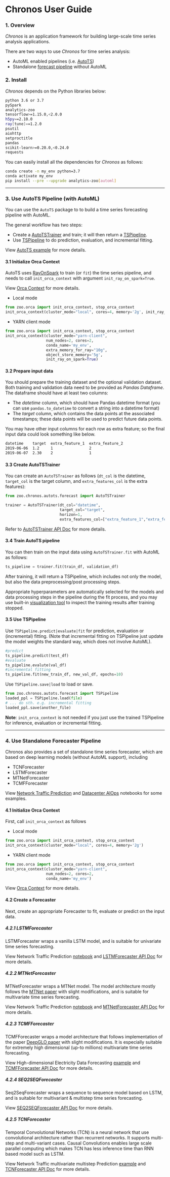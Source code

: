 # Chronos User Guide

### **1. Overview**
_Chronos_ is an application framework for building large-scale time series analysis applications.

There are two ways to use _Chronos_ for time series analysis:

- AutoML enabled pipelines (i.e. [AutoTS](#3-use-autots-pipeline-with-automl))
- Standalone [forecast pipeline](#4-use-standalone-forecaster-pipeline) without AutoML

### **2. Install**

_Chronos_ depends on the Python libraries below:

```bash
python 3.6 or 3.7
pySpark
analytics-zoo
tensorflow>=1.15.0,<2.0.0
h5py==2.10.0
ray[tune]==1.2.0
psutil
aiohttp
setproctitle
pandas
scikit-learn>=0.20.0,<0.24.0
requests
```

You can easily install all the dependencies for _Chronos_ as follows:

```bash
conda create -n my_env python=3.7
conda activate my_env
pip install --pre --upgrade analytics-zoo[automl]
```

---
### **3. Use AutoTS Pipeline (with AutoML)**

You can use the ```AutoTS``` package to to build a time series forecasting pipeline with AutoML.

The general workflow has two steps:

* Create a [AutoTSTrainer](#33-create-autotstrainer) and train; it will then return a [TSPipeline](#35-use-tspipeline).
* Use [TSPipeline](#35-use-tspipeline) to do prediction, evaluation, and incremental fitting.

View [AutoTS example](https://github.com/intel-analytics/analytics-zoo/blob/master/pyzoo/zoo/chronos/use-case/network_traffic/network_traffic_autots_forecasting.ipynb) for more details.

#### **3.1 Initialize Orca Context**

AutoTS uses [RayOnSpark](./ray.md) to train (or `fit`) the time series pipeline, and needs to call `init_orca_context` with argument `init_ray_on_spark=True`. 

View [Orca Context](../Orca/Overview/orca-context.md) for more details. 

* Local mode

```python
from zoo.orca import init_orca_context, stop_orca_context
init_orca_context(cluster_mode="local", cores=4, memory='2g', init_ray_on_spark=True)
```

* YARN client mode

```python
from zoo.orca import init_orca_context, stop_orca_context
init_orca_context(cluster_mode="yarn-client",
                  num_nodes=2, cores=2,
                  conda_name='my_env',
                  extra_memory_for_ray="10g",
                  object_store_memory='5g',
                  init_ray_on_spark=True)
```

#### **3.2 Prepare input data**

You should prepare the training dataset and the optional validation dataset. Both training and validation data need to be provided as *Pandas Dataframe*.  The dataframe should have at least two columns:
- The *datetime* column, which should have Pandas datetime format (you can use `pandas.to_datetime` to convert a string into a datetime format)
- The *target* column, which contains the data points at the associated timestamps; these data points will be used to predict future data points. 

You may have other input columns for each row as extra feature; so the final input data could look something like below.

```bash
datetime    target  extra_feature_1  extra_feature_2
2019-06-06  1.2     1                2
2019-06-07  2.30    2                1
```

#### **3.3 Create AutoTSTrainer**

You can create an `AutoTSTrainer` as follows (`dt_col` is the datetime, `target_col` is the target column, and `extra_features_col` is the extra features):

```python
from zoo.chronos.autots.forecast import AutoTSTrainer

trainer = AutoTSTrainer(dt_col="datetime",
                        target_col="target",
                        horizon=1,
                        extra_features_col=["extra_feature_1","extra_feature_2"])
```

Refer to [AutoTSTrainer API Doc]() for more details.

#### **3.4 Train AutoTS pipeline**

You can then train on the input data using `AutoTSTrainer.fit` with AutoML as follows:

```python
ts_pipeline = trainer.fit(train_df, validation_df)
```

After training, it will return a TSPipeline, which includes not only the model, but also the data preprocessing/post processing steps. 

Appropriate hyperparameters are automatically selected for the models and data processing steps in the pipeline during the fit process, and you may use built-in [visualization tool](https://github.com/intel-analytics/analytics-zoo/blob/master/docs/docs/ProgrammingGuide/AutoML/visualization.md) to inspect the training results after training stopped.

#### **3.5 Use TSPipeline**

Use `TSPipeline.predict|evaluate|fit` for prediction, evaluation or (incremental) fitting. (Note that incremental fitting on TSPipeline just update the model weights the standard way, which does not involve AutoML).

```python
#predict
ts_pipeline.predict(test_df)
#evaluate
ts_pipeline.evalute(val_df)
#incremental fitting
ts_pipeline.fit(new_train_df, new_val_df, epochs=10)
```

Use ```TSPipeline.save|load``` to load or save.

```python
from zoo.chronos.autots.forecast import TSPipeline
loaded_ppl = TSPipeline.load(file)
# ... do sth. e.g. incremental fitting
loaded_ppl.save(another_file)
```

**Note**:  `init_orca_context` is not needed if you just use the trained TSPipeline for inference, evaluation or incremental fitting.

---
### **4. Use Standalone Forecaster Pipeline**

Chronos also provides a set of standalone time series forecaster, which are based on deep learning models (without AutoML support), including

* TCNForecaster
* LSTMForecaster
* MTNetForecaster
* TCMFForecaster

View [Network Traffic Prediction](https://github.com/intel-analytics/analytics-zoo/blob/master/pyzoo/zoo/chronos/use-case/network_traffic/network_traffic_model_forecasting.ipynb) and [Datacenter AIOps](https://github.com/intel-analytics/analytics-zoo/tree/master/pyzoo/zoo/chronos/use-case/AIOps) notebooks for some examples.

#### **4.1 Initialize Orca Context**

First, call `init_orca_context` as follows 

* Local mode

```python
from zoo.orca import init_orca_context, stop_orca_context
init_orca_context(cluster_mode="local", cores=4, memory='2g')
```

* YARN client mode

```python
from zoo.orca import init_orca_context, stop_orca_context
init_orca_context(cluster_mode="yarn-client",
                  num_nodes=2, cores=2,
                  conda_name='my_env')
```

View [Orca Context](../Orca/Overview/orca-context.md) for more details. 

#### **4.2 Create a Forecaster**

Next, create an appropriate Forecaster to fit, evaluate or predict on the input data.

##### **4.2.1 LSTMForecaster**

LSTMForecaster wraps a vanilla LSTM model, and is suitable for univariate time series forecasting.

View Network Traffic Prediction [notebook](https://github.com/intel-analytics/analytics-zoo/blob/master/pyzoo/zoo/chronos/use-case/network_traffic/network_traffic_model_forecasting.ipynb) and [LSTMForecaster API Doc](../../PythonAPI/Chronos/forecasters.html#chronos-model-forecast-lstm-forecaster) for more details.

##### **4.2.2 MTNetForecaster**

MTNetForecaster wraps a MTNet model. The model architecture mostly follows the [MTNet paper](https://arxiv.org/abs/1809.02105) with slight modifications, and is suitable for multivariate time series forecasting.

View Network Traffic Prediction [notebook](https://github.com/intel-analytics/analytics-zoo/blob/master/pyzoo/zoo/chronos/use-case/network_traffic/network_traffic_model_forecasting.ipynb) and [MTNetForecaster API Doc](../../PythonAPI/Chronos/forecasters.html#chronos-model-forecast-mtnet-forecaster) for more details.

##### **4.2.3 TCMFForecaster**

TCMFForecaster wraps a model architecture that follows implementation of the paper [DeepGLO paper](https://arxiv.org/abs/1905.03806) with slight modifications. It is especially suitable for extremely high dimensional (up-to millions) multivariate time series forecasting.

View High-dimensional Electricity Data Forecasting [example](https://github.com/intel-analytics/analytics-zoo/blob/master/pyzoo/zoo/chronos/examples/tcmf/run_electricity.py) and [TCMFForecaster API Doc](../../PythonAPI/Chronos/forecasters.html#chronos-model-forecast-tcmf-forecaster) for more details.

##### **4.2.4 SEQ2SEQForecaster**

Seq2SeqForecaster wraps a sequence to sequence model based on LSTM, and is suitable for multivariant & multistep time series forecasting.

View [SEQ2SEQForecaster API Doc](../../PythonAPI/Chronos/forecasters.html#chronos-model-forecast-seq2seq-forecaster) for more details.

##### **4.2.5 TCNForecaster**

Temporal Convolutional Networks (TCN) is a neural network that use convolutional architecture rather than recurrent networks. It supports multi-step and multi-variant cases. Causal Convolutions enables large scale parallel computing which makes TCN has less inference time than RNN based model such as LSTM.

View Network Traffic multivariate multistep Prediction [example](https://github.com/intel-analytics/analytics-zoo/blob/master/pyzoo/zoo/chronos/examples/tcmf/run_electricity.py) and [TCNForecaster API Doc](../../PythonAPI/Chronos/forecasters.html#chronos-model-forecast-tcn-forecaster) for more details.
